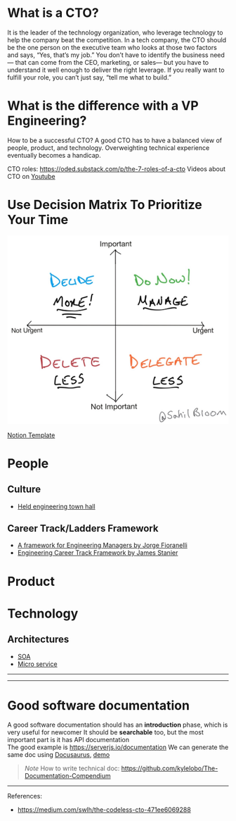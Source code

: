 # What is a CTO?
It is the leader of the technology organization, who leverage technology to help the company beat the competition.
In a tech company, the CTO should be the one person on the executive team who looks at those two factors and says, “Yes, that’s my job.” You don’t have to identify the business need — that can come from the CEO, marketing, or sales— but you have to understand it well enough to deliver the right leverage. If you really want to fulfill your role, you can’t just say, “tell me what to build.”



# What is the difference with a VP Engineering?


How to be a successful CTO? 
A good CTO has to have a balanced view of people, product, and technology. Overweighting technical experience eventually becomes a handicap.

CTO roles: https://oded.substack.com/p/the-7-roles-of-a-cto
Videos about CTO on [Youtube](https://www.youtube.com/playlist?list=PLB6c42eboSNzzZ4nIRtUmeqFqAC-dfdC5)

# Use Decision Matrix To Prioritize Your Time

![decision matrix](attachments/decision%20matrix.jpeg)

[Notion Template](https://saiqulhaq.notion.site/Decision-Matrix-5e5c943609854191a9d1437bc80cc3a4)
# People

## Culture
* [Held engineering town hall](people/Held%20engineering%20town%20hall.md)

## Career Track/Ladders Framework

* [A framework for Engineering Managers by Jorge Fioranelli](https://github.com/jorgef/engineeringladders)
* [Engineering Career Track Framework by James Stanier](https://docs.google.com/spreadsheets/d/11W3TujA-Lx7oj79lt3QgjqdwY6aAUTC76RF-vnPfHYI/edit#gid=668888240)

# Product 

# Technology

## Architectures
* [SOA](technology/SOA.md)
* [Micro service](technology/micro%20service.md)
---

---

# Good software documentation

A good software documentation should has an **introduction** phase, which is very useful for newcomer
It should be **searchable** too, but the most important part is it has API documentation  
The good example is https://serverjs.io/documentation
We can generate the same doc using [Docusaurus](https://docusaurus.io/), [demo](https://docusaurus.io/docs/playground)

> *Note* 
> How to write technical doc: https://github.com/kylelobo/The-Documentation-Compendium 

---

References:

* https://medium.com/swlh/the-codeless-cto-471ee6069288